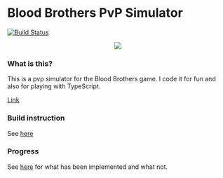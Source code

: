 Blood Brothers PvP Simulator
================
[![Build Status](https://travis-ci.org/chinhodado/Blood-Brothers-PvP-Simulator.svg?branch=master)](https://travis-ci.org/chinhodado/Blood-Brothers-PvP-Simulator)

<p align="center">
    <img src="https://cloud.githubusercontent.com/assets/1388219/5420895/3e81d7ae-8229-11e4-93a0-e20acf72c8d9.jpg">
</p>

### What is this?
This is a pvp simulator for the Blood Brothers game.
I code it for fun and also for playing with TypeScript.

[Link](http://chinhodado.github.io/bb_pvp/setting.html)

### Build instruction
See [here](https://github.com/chinhodado/bb_pvp_simulator/wiki/Build-instruction)

### Progress
See [here](https://github.com/chinhodado/bb_pvp_simulator/wiki/What-is-implemented-and-what-is-not) for what has been implemented and what not.
